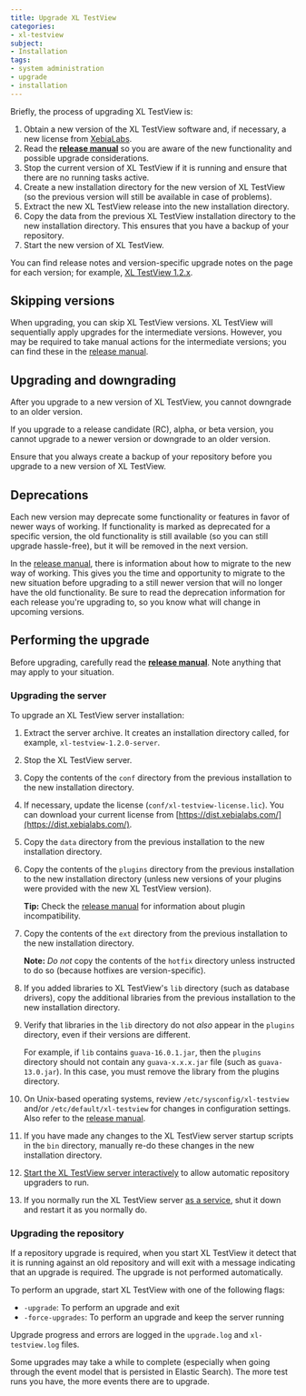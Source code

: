 ```yaml
---
title: Upgrade XL TestView
categories:
- xl-testview
subject:
- Installation
tags:
- system administration
- upgrade
- installation
---
```


Briefly, the process of upgrading XL TestView is:

1. Obtain a new version of the XL TestView software and, if necessary, a new license from [XebiaLabs](https://dist.xebialabs.com/).
1. Read the [**release manual**](/xl-testview/latest/releasemanual.html) so you are aware of the new functionality and possible upgrade considerations.
1. Stop the current version of XL TestView if it is running and ensure that there are no running tasks active.
1. Create a new installation directory for the new version of XL TestView (so the previous version will still be available in case of problems).
1. Extract the new XL TestView release into the new installation directory.
1. Copy the data from the previous XL TestView installation directory to the new installation directory. This ensures that you have a backup of your repository.
1. Start the new version of XL TestView.

You can find release notes and version-specific upgrade notes on the page for each version; for example, [XL TestView 1.2.x](/xl-testview/1.2.x/).

## Skipping versions

When upgrading, you can skip XL TestView versions. XL TestView will sequentially apply upgrades for the intermediate versions. However, you may be required to take manual actions for the intermediate versions; you can find these in the [release manual](/xl-testview/latest/releasemanual.html).

## Upgrading and downgrading

After you upgrade to a new version of XL TestView, you cannot downgrade to an older version.

If you upgrade to a release candidate (RC), alpha, or beta version, you cannot upgrade to a newer version or downgrade to an older version.

Ensure that you always create a backup of your repository before you upgrade to a new version of XL TestView.

## Deprecations

Each new version may deprecate some functionality or features in favor of newer ways of working. If functionality is marked as deprecated for a specific version, the old functionality is still available (so you can still upgrade hassle-free), but it will be removed in the next version.

In the [release manual](/xl-testview/latest/releasemanual.html), there is information about how to migrate to the new way of working. This gives you the time and opportunity to migrate to the new situation before upgrading to a still newer version that will no longer have the old functionality. Be sure to read the deprecation information for each release you're upgrading to, so you know what will change in upcoming versions.

## Performing the upgrade

Before upgrading, carefully read the [**release manual**](/xl-testview/latest/releasemanual.html). Note anything that may apply to your situation.

### Upgrading the server

To upgrade an XL TestView server installation:

1. Extract the server archive. It creates an installation directory called, for example, `xl-testview-1.2.0-server`.

1. Stop the XL TestView server.

1. Copy the contents of the `conf` directory from the previous installation to the new installation directory.

1. If necessary, update the license (`conf/xl-testview-license.lic`). You can download your current license from [https://dist.xebialabs.com/](https://dist.xebialabs.com/).

1. Copy the `data` directory from the previous installation to the new installation directory.

1. Copy the contents of the `plugins` directory from the previous installation to the new installation directory (unless new versions of your plugins were provided with the new XL TestView version).

    **Tip:** Check the [release manual](/xl-testview/latest/releasemanual.html) for information about plugin incompatibility.

1. Copy the contents of the `ext` directory from the previous installation to the new installation directory.

    **Note:** *Do not* copy the contents of the `hotfix` directory unless instructed to do so (because hotfixes are version-specific).

1. If you added libraries to XL TestView's `lib` directory (such as database drivers), copy the additional libraries from the previous installation to the new installation directory.

1. Verify that libraries in the `lib` directory do not *also* appear in the `plugins` directory, even if their versions are different.

    For example, if `lib` contains `guava-16.0.1.jar`, then the `plugins` directory should not contain any `guava-x.x.x.jar` file (such as `guava-13.0.jar`). In this case, you must remove the library from the plugins directory.

1. On Unix-based operating systems, review `/etc/sysconfig/xl-testview` and/or `/etc/default/xl-testview` for changes in configuration settings. Also refer to the [release manual](/xl-testview/latest/releasemanual.html).

1. If you have made any changes to the XL TestView server startup scripts in the `bin` directory, manually re-do these changes in the new installation directory.

1. [Start the XL TestView server interactively](/xl-testview/how-to/start.html) to allow automatic repository upgraders to run.

1. If you normally run the XL TestView server [as a service](/xl-testview/how-to/install-xl-testview-as-a-service.html), shut it down and restart it as you normally do.

### Upgrading the repository

If a repository upgrade is required, when you start XL TestView it detect that it is running against an old repository and will exit with a message indicating that an upgrade is required. The upgrade is not performed automatically.

To perform an upgrade, start XL TestView with one of the following flags:

* `-upgrade`: To perform an upgrade and exit
* `-force-upgrades`: To perform an upgrade and keep the server running

Upgrade progress and errors are logged in the `upgrade.log` and `xl-testview.log` files.

Some upgrades may take a while to complete (especially when going through the event model that is persisted in Elastic Search). The more test runs you have, the more events there are to upgrade.
